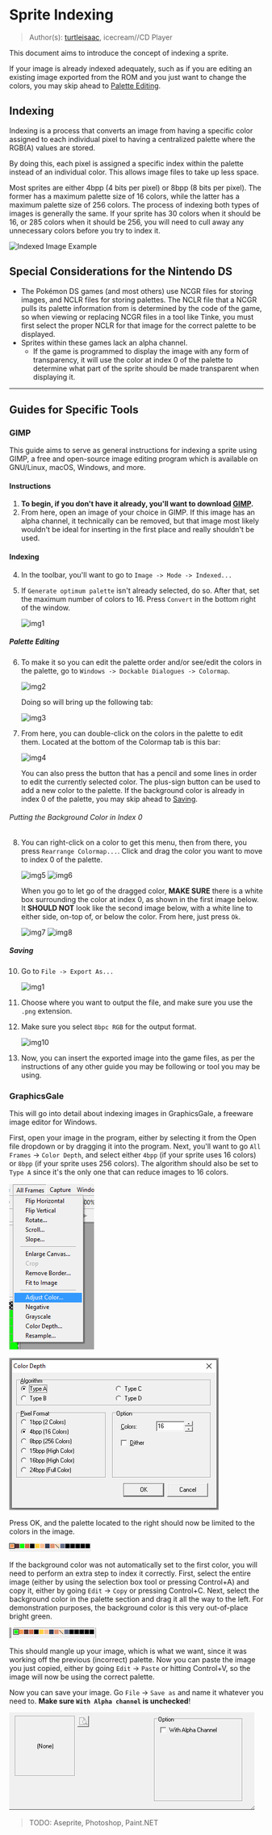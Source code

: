 # Sprite Indexing
> Author(s): [turtleisaac](https://github.com/turtleisaac), icecream//CD Player

This document aims to introduce the concept of indexing a sprite.

If your image is already indexed adequately, such as if you are editing an existing image exported from the ROM and you just want to change the colors, you may skip ahead to [Palette Editing](#Palette-Editing).

## Indexing
Indexing is a process that converts an image from having a specific color assigned to each individual pixel to having a centralized palette where the RGB(A) values are stored.

By doing this, each pixel is assigned a specific index within the palette instead of an individual color. This allows image files to take up less space.

Most sprites are either 4bpp (4 bits per pixel) or 8bpp (8 bits per pixel). The former has a maximum palette size of 16 colors, while the latter has a maximum palette size of 256 colors. The process of indexing both types of images is generally the same. If your sprite has 30 colors when it should be 16, or 285 colors when it should be 256, you will need to cull away any unnecessary colors before you try to index it.

![Indexed Image Example](resources/indexed_image_example.png)

## Special Considerations for the Nintendo DS
* The Pokémon DS games (and most others) use NCGR files for storing images, and NCLR files for storing palettes. The NCLR file that a NCGR pulls its palette information from is determined by the code of the game, so when viewing or replacing NCGR files in a tool like Tinke, you must first select the proper NCLR for that image for the correct palette to be displayed.
* Sprites within these games lack an alpha channel.
  * If the game is programmed to display the image with any form of transparency, it will use the color at index 0 of the palette to determine what part of the sprite should be made transparent when displaying it.

[//]: # (## Formatting Requirements for Specific Sprites)

[//]: # (> Dimensions are in Width x Height format)

[//]: # (* Pokémon Battle Sprites - 16 colors, index 0 is background color - )

---

## Guides for Specific Tools
### GIMP
This guide aims to serve as general instructions for indexing a sprite using GIMP, a free and open-source image editing program which is available on GNU/Linux, macOS, Windows, and more.

#### Instructions
1. **To begin, if you don't have it already, you'll want to download [GIMP](https://www.gimp.org/downloads/).**
2. From here, open an image of your choice in GIMP. If this image has an alpha channel, it technically can be removed, but that image most likely wouldn't be ideal for inserting in the first place and really shouldn't be used.

#### Indexing
4. In the toolbar, you'll want to go to `Image -> Mode -> Indexed...`
5. If `Generate optimum palette` isn't already selected, do so. After that, set the maximum number of colors to 16. Press `Convert` in the bottom right of the window.

    ![img1](resources/gimp_img_1.png)

##### Palette Editing

6. To make it so you can edit the palette order and/or see/edit the colors in the palette, go to `Windows -> Dockable Dialogues -> Colormap`.

    ![img2](resources/gimp_img_2.png)

   Doing so will bring up the following tab:

    ![img3](resources/gimp_img_3.png)

7. From here, you can double-click on the colors in the palette to edit them. Located at the bottom of the Colormap tab is this bar:

    ![img4](resources/gimp_img_4.png)

   You can also press the button that has a pencil and some lines in order to edit the currently selected color. The plus-sign button can be used to add a new color to the palette. If the background color is already in index 0 of the palette, you may skip ahead to [Saving](#Saving).

###### Putting the Background Color in Index 0

8. You can right-click on a color to get this menu, then from there, you press `Rearrange Colormap...`. Click and drag the color you want to move to index 0 of the palette.

   ![img5](resources/gimp_img_5.png)
   ![img6](resources/gimp_img_6.png)

    When you go to let go of the dragged color, **MAKE SURE** there is a white box surrounding the color at index 0, as shown in the first image below. It **SHOULD NOT** look like the second image below, with a white line to either side, on-top of, or below the color. From here, just press `Ok`.

    ![img7](resources/gimp_img_7.png)
    ![img8](resources/gimp_img_8.png)

##### Saving

10. Go to `File -> Export As...`

    ![img1](resources/gimp_img_9.png)

11. Choose where you want to output the file, and make sure you use the `.png` extension.

12. Make sure you select `8bpc RGB` for the output format.

    ![img10](resources/gimp_img_10.png)
13. Now, you can insert the exported image into the game files, as per the instructions of any other guide you may be following or tool you may be using.

### GraphicsGale
This will go into detail about indexing images in GraphicsGale, a freeware image editor for Windows.

First, open your image in the program, either by selecting it from the Open file dropdown or by dragging it into the program. Next, you'll want to go `All Frames` -> `Color Depth`, and select either `4bpp` (if your sprite uses 16 colors) or `8bpp` (if your sprite uses 256 colors). The algorithm should also be set to `Type A` since it's the only one that can reduce images to 16 colors.

![](resources/gale_1.png)

![](resources/gale_2.png)

Press OK, and the palette located to the right should now be limited to the colors in the image.

![](resources/gale_3.png)

If the background color was not automatically set to the first color, you will need to perform an extra step to index it correctly. First, select the entire image (either by using the selection box tool or pressing Control+A) and copy it, either by going `Edit` -> `Copy` or pressing Control+C. Next, select the background color in the palette section and drag it all the way to the left. For demonstration purposes, the background color is this very out-of-place bright green.

![](resources/gale_4.png)

This should mangle up your image, which is what we want, since it was working off the previous (incorrect) palette. Now you can paste the image you just copied, either by going `Edit` -> `Paste` or hitting Control+V, so the image will now be using the correct palette.

Now you can save your image. Go `File` -> `Save as` and name it whatever you need to. **Make sure `With Alpha channel` is unchecked**!

![](resources/gale_5.png)

> TODO: Aseprite, Photoshop, Paint.NET
